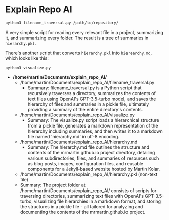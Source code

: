 # Explain Repo AI

`python3 filename_traversal.py /path/to/repository/`

A very simple script for reading every relevant file in a project, summarizing it, and summarizing every folder. The result is a tree of summaries in `hierarchy.pkl`. 

There's another script that converts `hierarchy.pkl` into `hierearchy.md`, which looks like this:

`python3 visualize.py`

- **/home/martin/Documents/explain_repo_AI/**
  - /home/martin/Documents/explain_repo_AI/filename_traversal.py
    - Summary:
      filename_traversal.py is a Python script that recursively traverses a directory, summarizes the contents of text files using OpenAI's GPT-3.5-turbo model, and saves the hierarchy of files and summaries in a pickle file, ultimately providing a summary of the entire directory's contents.
  - /home/martin/Documents/explain_repo_AI/visualize.py
    - Summary:
      The visualize.py script loads a hierarchical structure from a pickle file, generates a markdown representation of the hierarchy including summaries, and then writes it to a markdown file named 'hierarchy.md' in utf-8 encoding.
  - /home/martin/Documents/explain_repo_AI/hierarchy.md
    - Summary:
      The hierarchy.md file outlines the structure and contents of the mrmartin.github.io project directory, detailing various subdirectories, files, and summaries of resources such as blog posts, images, configuration files, and reusable components for a Jekyll-based website hosted by Martin Kolar.
  - /home/martin/Documents/explain_repo_AI/hierarchy.pkl (non-text file)
  - Summary:
    The project folder at /home/martin/Documents/explain_repo_AI/ consists of scripts for traversing directories, summarizing text files with OpenAI's GPT-3.5-turbo, visualizing file hierarchies in a markdown format, and storing the structures in a pickle file - all tailored for analyzing and documenting the contents of the mrmartin.github.io project.
